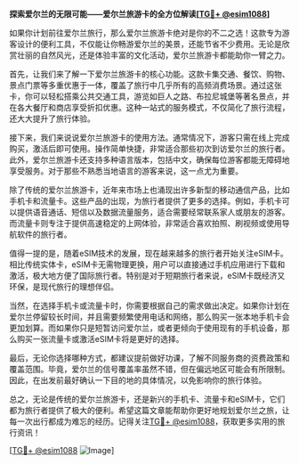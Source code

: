 **探索爱尔兰的无限可能——爱尔兰旅游卡的全方位解读[[TG💪+ @esim1088](https://t.me/s/esim1088)]**

如果你计划前往爱尔兰旅行，那么爱尔兰旅游卡绝对是你的不二之选！这款专为游客设计的便利工具，不仅能让你畅游爱尔兰的美景，还能节省不少费用。无论是欣赏壮丽的自然风光，还是体验丰富的文化活动，爱尔兰旅游卡都能助你一臂之力。

首先，让我们来了解一下爱尔兰旅游卡的核心功能。这款卡集交通、餐饮、购物、景点门票等多重优惠于一体，覆盖了旅行中几乎所有的高频消费场景。通过这张卡，你可以轻松搭乘公共交通工具，游览如巨人之路、布拉尼城堡等著名景点，并在各大餐厅和商店享受折扣优惠。这种一站式的服务模式，不仅简化了旅行流程，还大大提升了旅行体验。

接下来，我们来说说爱尔兰旅游卡的使用方法。通常情况下，游客只需在线上完成购买，激活后即可使用。操作简单快捷，非常适合那些初次到访爱尔兰的旅行者。此外，爱尔兰旅游卡还支持多种语言版本，包括中文，确保每位游客都能无障碍地享受服务。对于那些不熟悉当地语言的游客来说，这一点尤为重要。

除了传统的爱尔兰旅游卡，近年来市场上也涌现出许多新型的移动通信产品，比如手机卡和流量卡。这些产品的出现，为旅行者提供了更多的选择。例如，手机卡可以提供语音通话、短信以及数据流量服务，适合需要经常联系家人或朋友的游客。而流量卡则专注于提供高速稳定的上网体验，非常适合喜欢拍照、刷视频或使用导航软件的旅行者。

值得一提的是，随着eSIM技术的发展，现在越来越多的旅行者开始关注eSIM卡。相比传统实体卡，eSIM卡无需物理更换，用户可以直接通过手机应用进行下载和激活，极大地方便了国际旅行者。特别是对于短期旅行者来说，eSIM卡既经济又环保，是现代旅行的理想伴侣。

当然，在选择手机卡或流量卡时，你需要根据自己的需求做出决定。如果你计划在爱尔兰停留较长时间，并且需要频繁使用电话和网络，那么购买一张本地手机卡会更加划算。而如果你只是短暂访问爱尔兰，或者更倾向于使用现有的手机设备，那么购买一张流量卡或激活eSIM卡将是更好的选择。

最后，无论你选择哪种方式，都建议提前做好功课，了解不同服务商的资费政策和覆盖范围。毕竟，爱尔兰的信号覆盖率虽然不错，但在偏远地区可能会有所限制。因此，在出发前最好确认一下目的地的具体情况，以免影响你的旅行体验。

总之，无论是传统的爱尔兰旅游卡，还是新兴的手机卡、流量卡和eSIM卡，它们都为旅行者提供了极大的便利。希望这篇文章能帮助你更好地规划爱尔兰之旅，让每一次出行都成为难忘的经历。记得关注[TG💪+ @esim1088](https://t.me/s/esim1088)，获取更多实用的旅行资讯！

[[TG💪+ @esim1088](https://t.me/s/esim1088) ![Image](https://i.postimg.cc/4NQfJmqS/Snipaste-2025-05-13-00-14-12.png)]